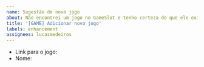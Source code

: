 ```yaml
---
name: Sugestão de novo jogo
about: Não encontrei um jogo no GameSlot e tenho certeza de que ele existe na Steam
title: '[GAME] Adicionar novo jogo'
labels: enhancement
assignees: lucasmedeiros
---
```


<!--- Adicione abaixo o link para o jogo na Steam, ou o seu nome (exatamente como aparece na loja) -->

- Link para o jogo:
- Nome:

<!--- Por exemplo:
Link: https://store.steampowered.com/app/730/CounterStrike_Global_Offensive/
Nome: Counter-Strike: Global Offensive
 -->
